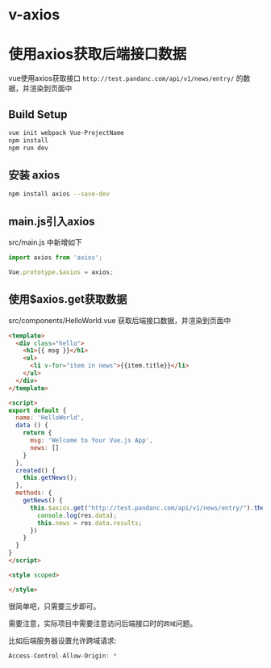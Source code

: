 # v-axios

# 使用axios获取后端接口数据

vue使用axios获取接口 `http://test.pandanc.com/api/v1/news/entry/` 的数据，并渲染到页面中

## Build Setup

``` bash
vue init webpack Vue-ProjectName
npm install
npm run dev
```

## 安装 axios

```bash
npm install axios --save-dev
```

## main.js引入axios

src/main.js 中新增如下

```js
import axios from 'axios';

Vue.prototype.$axios = axios;
```

## 使用$axios.get获取数据

src/components/HelloWorld.vue 获取后端接口数据，并渲染到页面中

```html
<template>
  <div class="hello">
    <h1>{{ msg }}</h1>
    <ul>
      <li v-for="item in news">{{item.title}}</li>
    </ul>
  </div>
</template>

<script>
export default {
  name: 'HelloWorld',
  data () {
    return {
      msg: 'Welcome to Your Vue.js App',
      news: []
    }
  },
  created() {
    this.getNews();
  },
  methods: {
    getNews() {
      this.$axios.get("http://test.pandanc.com/api/v1/news/entry/").then(res => {
        console.log(res.data);
        this.news = res.data.results;
      })
    }
  }
}
</script>

<style scoped>

</style>
```

很简单吧，只需要三步即可。

需要注意，实际项目中需要注意访问后端接口时的`跨域`问题。

比如后端服务器设置允许跨域请求:

```js
Access-Control-Allow-Origin: *
```


